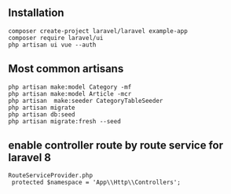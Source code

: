 ## Installation
```
composer create-project laravel/laravel example-app
composer require laravel/ui
php artisan ui vue --auth
```
## Most common artisans 
```
php artisan make:model Category -mf
php artisan make:model Article -mcr
php artisan  make:seeder CategoryTableSeeder
php artisan migrate
php artisan db:seed
php artisan migrate:fresh --seed
```

## enable controller route by route service for laravel 8
```
RouteServiceProvider.php
 protected $namespace = 'App\\Http\\Controllers';
```
